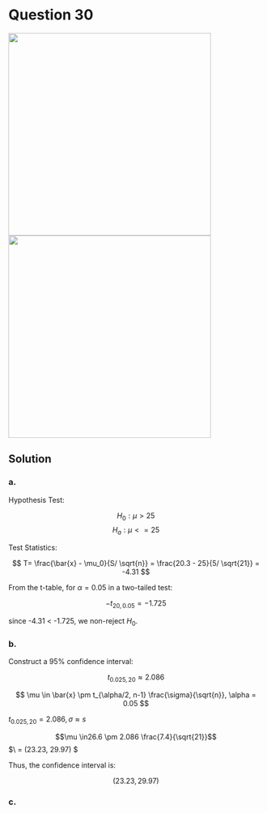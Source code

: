# Question 30
<img src="https://github.com/user-attachments/assets/f7e5c023-cb4c-4327-94d6-6c0674b789a7" width="400">
<img src="https://github.com/user-attachments/assets/e1407370-86ee-4e29-bd91-75e880afb88b" width="400">

## Solution

### a.

Hypothesis Test:

$$
H_0:μ > 25
$$
$$
H_a:μ <= 25
$$

Test Statistics:

$$
T= \frac{\bar{x} - \mu_0}{S/ \sqrt{n}} = \frac{20.3 - 25}{5/ \sqrt{21}} = -4.31
$$

From the t-table, for $\alpha = 0.05$ in a two-tailed test:

$$
-t_{20,0.05} = -1.725
$$

since -4.31 < -1.725, we non-reject $H_0$.

### b.

Construct a 95% confidence interval:

$$
t_{0.025,20} \approx 2.086
$$  

$$
\mu \in \bar{x} \pm t_{\alpha/2, n-1} \frac{\sigma}{\sqrt{n}}, \alpha = 0.05
$$

$t_{0.025,20} = 2.086, \sigma \approx s$

$$\mu \in26.6 \pm 2.086 \frac{7.4}{\sqrt{21}}$$
$\ = (23.23, 29.97) \$

Thus, the confidence interval is:

$$
(23.23, 29.97)
$$

### c.

